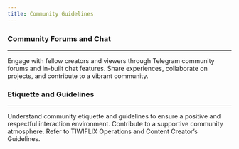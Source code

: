 ```yaml
---
title: Community Guidelines
---
```


### Community Forums and Chat

---

Engage with fellow creators and viewers through Telegram community forums and in-built chat features. Share experiences, collaborate on projects, and contribute to a vibrant community.

### Etiquette and Guidelines

---

Understand community etiquette and guidelines to ensure a positive and respectful interaction environment. Contribute to a supportive community atmosphere. Refer to TIWIFLIX Operations and Content Creator’s Guidelines.
